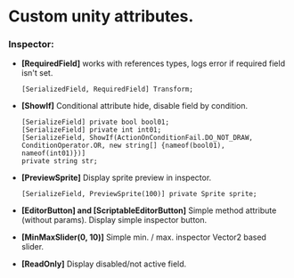 # Custom unity attributes.

### Inspector:

- **[RequiredField]** works with references types, logs error if required field isn't set.
  ```
  [SerializedField, RequiredField] Transform;
  ```

- **[ShowIf]** Conditional attribute hide, disable field by condition.
  ```
  [SerializeField] private bool bool01;
  [SerializeField] private int int01;
  [SerializeField, ShowIf(ActionOnConditionFail.DO_NOT_DRAW, ConditionOperator.OR, new string[] {nameof(bool01), nameof(int01)})]
  private string str;
  ```

- **[PreviewSprite]** Display sprite preview in inspector.
  ```
  [SerializeField, PreviewSprite(100)] private Sprite sprite;
  ```
- **[EditorButton] and [ScriptableEditorButton]** Simple method attribute (without params). Display simple inspector button.
- **[MinMaxSlider(0, 10)]** Simple min. / max. inspector Vector2 based slider.
- **[ReadOnly]** Display disabled/not active field.